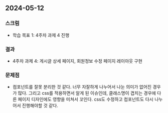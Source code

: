 ## 2024-05-12

### 스크럼
- 학습 목표 1: 4주차 과제 4 진행
  
### 결과
- 4주차 과제 4: 게시글 상세 페이지, 회원정보 수정 페이지 레이아웃 구현

### 문제점
- 컴포넌트를 잘못 분리한 것 같다. 너무 자잘하게 나누어서 나눈 의미가 없어진 경우가 많다. 그리고 css를 적용하면서 알게 된 이슈인데, 클래스명이 겹치는 경우에 다른 페이지 디자인에도 영향을 미쳐서 꼬인다. css도 수정하고 컴포넌트도 다시 나누어서 진행해야할 것 같다.